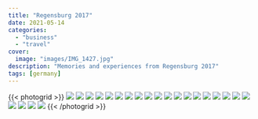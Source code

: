 ```yaml
---
title: "Regensburg 2017"
date: 2021-05-14
categories:
  - "business"
  - "travel"
cover:
  image: "images/IMG_1427.jpg"
description: "Memories and experiences from Regensburg 2017"
tags: [germany]
---
```


{{< photogrid >}}
![](images/BC57F2F9-BB44-4941-B567-7EB1EBA2BC00-1024x576.jpg)
![](images/IMG_1451-1024x576.jpg)
![](images/IMG_1427-1024x1024.jpg)
![](images/T21453-1024x1024.jpg)
![](images/T21452-1024x1024.jpg)
![](images/IMG_1424-1024x1024.jpg)
![](images/IMG_1484-1024x576.jpg)
![](images/DSC02777-682x1024.jpg)
![](images/DSC02782-1024x682.jpg)
![](images/DSC02784-682x1024.jpg)
![](images/DSC02795-682x1024.jpg)
![](images/DSC02796-1024x682.jpg)
![](images/DSC02790-1024x682.jpg)
![](images/DSC02801-682x1024.jpg)
![](images/T21899-682x1024.jpg)
![](images/DSC02825-768x1024.jpg)
![](images/IMG_1442-1024x1024.jpg)
![](images/IMG_1415-1024x1024.jpg)
![](images/IMG_1425-1024x1024.jpg)
![](images/IMG_1440-1024x1024.jpg)
![](images/T21912-682x1024.jpg)
![](images/T21911-1024x682.jpg)
![](images/T21897-1024x577.jpg)
{{< /photogrid >}}

